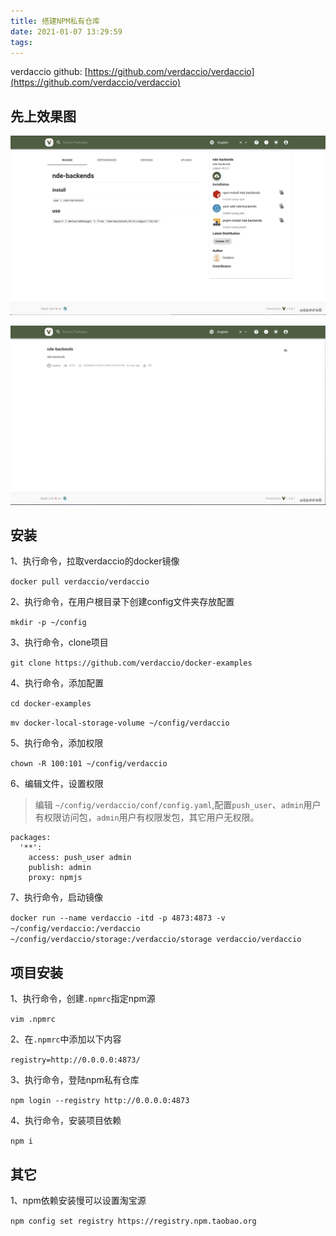 ```yaml
---
title: 搭建NPM私有仓库
date: 2021-01-07 13:29:59
tags:
---
```


verdaccio github: [https://github.com/verdaccio/verdaccio](https://github.com/verdaccio/verdaccio)

## 先上效果图

![image1](/images/verdaccio_1.png)

![image1](/images/verdaccio_2.png)

## 安装

1、执行命令，拉取verdaccio的docker镜像

`docker pull verdaccio/verdaccio`

2、执行命令，在用户根目录下创建config文件夹存放配置

`mkdir -p ~/config`

3、执行命令，clone项目

`git clone https://github.com/verdaccio/docker-examples`

4、执行命令，添加配置

`cd docker-examples`

`mv docker-local-storage-volume ~/config/verdaccio`

5、执行命令，添加权限

`chown -R 100:101 ~/config/verdaccio`

6、编辑文件，设置权限

> 编辑 `~/config/verdaccio/conf/config.yaml`,配置`push_user`、`admin`用户有权限访问包，`admin`用户有权限发包，其它用户无权限。

```text
packages:
  '**':
    access: push_user admin
    publish: admin
    proxy: npmjs
```

7、执行命令，启动镜像

`docker run --name verdaccio -itd -p 4873:4873 -v ~/config/verdaccio:/verdaccio ~/config/verdaccio/storage:/verdaccio/storage verdaccio/verdaccio`

## 项目安装

1、执行命令，创建`.npmrc`指定npm源

`vim .npmrc`

2、在`.npmrc`中添加以下内容

`registry=http://0.0.0.0:4873/`

3、执行命令，登陆npm私有仓库

`npm login --registry http://0.0.0.0:4873`

4、执行命令，安装项目依赖

`npm i`

## 其它

1、npm依赖安装慢可以设置淘宝源

`npm config set registry https://registry.npm.taobao.org`
